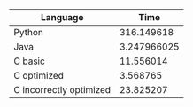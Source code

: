 | Language | Time |
|----------|----------    |
| Python   | 316.149618   |
| Java     | 3.247966025  |
| C basic  | 11.556014    |
| C optimized  | 3.568765    |
| C incorrectly optimized  | 23.825207    | 
